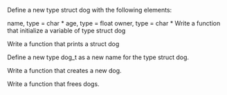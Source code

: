 Define a new type struct dog with the following elements:

name, type = char *
age, type = float
owner, type = char *
Write a function that initialize a variable of type struct dog

Write a function that prints a struct dog

Define a new type dog_t as a new name for the type struct dog.

Write a function that creates a new dog.

Write a function that frees dogs.


